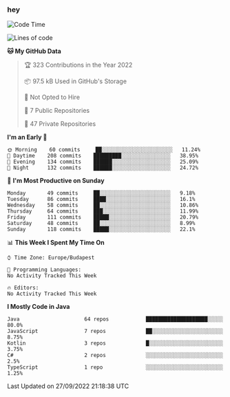 ### hey

<!--START_SECTION:waka-->
![Code Time](http://img.shields.io/badge/Code%20Time-801%20hrs%2035%20mins-blue)

![Lines of code](https://img.shields.io/badge/From%20Hello%20World%20I%27ve%20Written-511%20Thousand%20lines%20of%20code-blue)

**🐱 My GitHub Data** 

> 🏆 323 Contributions in the Year 2022
 > 
> 📦 97.5 kB Used in GitHub's Storage 
 > 
> 🚫 Not Opted to Hire
 > 
> 📜 7 Public Repositories 
 > 
> 🔑 47 Private Repositories  
 > 
**I'm an Early 🐤** 

```text
🌞 Morning    60 commits     ██░░░░░░░░░░░░░░░░░░░░░░░   11.24% 
🌆 Daytime    208 commits    █████████░░░░░░░░░░░░░░░░   38.95% 
🌃 Evening    134 commits    ██████░░░░░░░░░░░░░░░░░░░   25.09% 
🌙 Night      132 commits    ██████░░░░░░░░░░░░░░░░░░░   24.72%

```
📅 **I'm Most Productive on Sunday** 

```text
Monday       49 commits     ██░░░░░░░░░░░░░░░░░░░░░░░   9.18% 
Tuesday      86 commits     ████░░░░░░░░░░░░░░░░░░░░░   16.1% 
Wednesday    58 commits     ██░░░░░░░░░░░░░░░░░░░░░░░   10.86% 
Thursday     64 commits     ███░░░░░░░░░░░░░░░░░░░░░░   11.99% 
Friday       111 commits    █████░░░░░░░░░░░░░░░░░░░░   20.79% 
Saturday     48 commits     ██░░░░░░░░░░░░░░░░░░░░░░░   8.99% 
Sunday       118 commits    █████░░░░░░░░░░░░░░░░░░░░   22.1%

```


📊 **This Week I Spent My Time On** 

```text
⌚︎ Time Zone: Europe/Budapest

💬 Programming Languages: 
No Activity Tracked This Week

🔥 Editors: 
No Activity Tracked This Week

```

**I Mostly Code in Java** 

```text
Java                     64 repos            ████████████████████░░░░░   80.0% 
JavaScript               7 repos             ██░░░░░░░░░░░░░░░░░░░░░░░   8.75% 
Kotlin                   3 repos             █░░░░░░░░░░░░░░░░░░░░░░░░   3.75% 
C#                       2 repos             ░░░░░░░░░░░░░░░░░░░░░░░░░   2.5% 
TypeScript               1 repo              ░░░░░░░░░░░░░░░░░░░░░░░░░   1.25%

```



 Last Updated on 27/09/2022 21:18:38 UTC
<!--END_SECTION:waka-->
